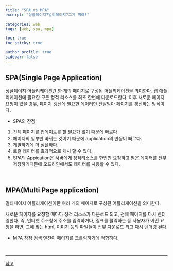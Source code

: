 ```yaml
---
title: "SPA vs MPA"
excerpt: "싱글페이지?멀티페이지?그게 뭐야!"

categories: web
tags: [web, spa, mpa]

toc: true
toc_sticky: true

author_profile: true
sidebar: false
---
```


## SPA(Single Page Application)

싱글페이지 어플리케이션란 한 개의 페이지로 구성된 어플리케이션을 의미한다.
웹 애플리케이션에 필요한 모든 정적 리소스를 최초 한번에 다운로드한다. 이후 새로운 페이지 요청이 있을 경우, 페이지 갱신에 필요한 데이터만 전달받아 페이지를 갱신하는 방식이다.

- SPA의 장점

1. 전체 페이지를 업데이트를 할 필요가 없기 때문에 빠르다
2. 페이지의 일부만 바뀌는 것이기 때문에 application의 반응이 빠르다.
3. 개발하기에 더 심플하다.
4. 로컬 데이터를 효과적으로 캐시 할 수 있다.
5. SPA의 Appication은 서버에게 정적리소스를 한번만 요청하고 받은 데이터를 전부 저장하기때문에 오프라인에서도 데이터를 사용할 수 있다.

<br>

## MPA(Multi Page application)

멀티페이지 어플리케이션이란 여러 개의 페이지로 구성된 어플리케이션을 의미한다.

새로운 페이지를 요청할 때마다 정적 리소스가 다운로드 되고, 전체 페이지를 다시 렌더링한다.
즉, 인터넷 주소창에 주소를 입력하거나, 링크를 클릭하는 등 사용자가 어떤 요청을 하면,
그에 맞는 html, 이미지 등의 파일들이 전부 다운로드 되고 다시 렌더링 된다.

- MPA 장점
  검색 엔진이 페이지를 크롤링하기에 적합하다.

<br>

---

[참고](https://velog.io/@thms200/SPA-vs.-MPA#2-mpa%EC%9D%98-%EC%9E%A5%EC%A0%90)
